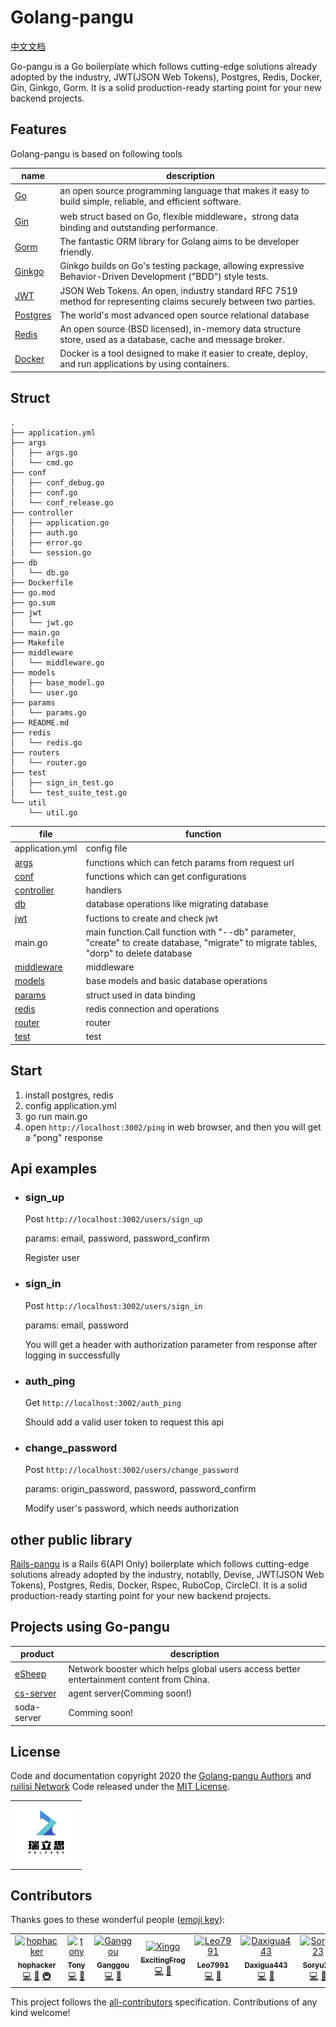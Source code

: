 # Golang-pangu
[中文文档](https://github.com/ruilisi/go-pangu/blob/master/READMECN.md)

Go-pangu is a Go boilerplate which follows cutting-edge solutions already adopted by the industry,  JWT(JSON Web Tokens), Postgres, Redis, Docker,  Gin, Ginkgo, Gorm. It is a solid production-ready starting point for your new backend projects.

## Features
Golang-pangu is based on following tools

|name|description|
|------|--------|
|[Go](https://github.com/golang/go)|an open source programming language that makes it easy to build simple, reliable, and efficient software.|
|[Gin](https://github.com/gin-gonic/gin)|web struct based on Go, flexible middleware，strong data binding and outstanding performance.|
|[Gorm](https://github.com/go-gorm/gorm)|The fantastic ORM library for Golang aims to be developer friendly.|
|[Ginkgo](https://github.com/onsi/ginkgo)|Ginkgo builds on Go's testing package, allowing expressive Behavior-Driven Development ("BDD") style tests.|
|[JWT](https://jwt.io/)|JSON Web Tokens. An open, industry standard RFC 7519 method for representing claims securely between two parties.|
|[Postgres](https://www.postgresql.org/)|The world's most advanced open source relational database|
|[Redis](https://redis.io/)|An open source (BSD licensed), in-memory data structure store, used as a database, cache and message broker.|
|[Docker](https://www.docker.com/)|Docker is a tool designed to make it easier to create, deploy, and run applications by using containers.|

## Struct
```
.
├── application.yml  
├── args
│   ├── args.go
│   └── cmd.go
├── conf  
│   ├── conf_debug.go
│   ├── conf.go
│   └── conf_release.go
├── controller
│   ├── application.go
│   ├── auth.go
│   ├── error.go
│   └── session.go
├── db  
│   └── db.go
├── Dockerfile
├── go.mod
├── go.sum
├── jwt  
│   └── jwt.go
├── main.go
├── Makefile  
├── middleware  
│   └── middleware.go
├── models  
│   ├── base_model.go
│   └── user.go
├── params  
│   └── params.go
├── README.md
├── redis
│   └── redis.go
├── routers  
│   └── router.go
├── test
│   ├── sign_in_test.go
│   └── test_suite_test.go
└── util
    └── util.go
```

|file|function|
|------|--------|
|application.yml|config file|
|[args](https://github.com/ruilisi/go-pangu/tree/master/args)|functions which can fetch params from request url|
|[conf](https://github.com/ruilisi/go-pangu/tree/master/conf)|functions which can get configurations|
|[controller](https://github.com/ruilisi/go-pangu/tree/master/controller)|handlers|
|[db](https://github.com/ruilisi/go-pangu/tree/master/db)|database operations like migrating database|
|[jwt](https://github.com/ruilisi/go-pangu/tree/master/jwt)|fuctions to create and check jwt|
|main.go|main function.Call function with "--db" parameter, "create" to create database, "migrate" to migrate tables, "dorp" to delete database|
|[middleware](https://github.com/ruilisi/go-pangu/tree/master/middleware)|middleware|
|[models](https://github.com/ruilisi/go-pangu/tree/master/models)|base models and basic database operations|
|[params](https://github.com/ruilisi/go-pangu/tree/master/params)|struct used in data binding|
|[redis](https://github.com/ruilisi/go-pangu/tree/master/redis)|redis connection and operations|
|[router](https://github.com/ruilisi/go-pangu/tree/master/routers)|router|
|[test](https://github.com/ruilisi/go-pangu/tree/master/test)|test|


## Start

1. install postgres, redis
2. config application.yml
3. go run main.go
4. open `http://localhost:3002/ping` in web browser, and then you will get a "pong" response

## Api examples

* ### sign_up

  Post `http://localhost:3002/users/sign_up`

  params: email, password, password_confirm

  Register user

* ### sign_in

  Post `http://localhost:3002/users/sign_in`

  params: email, password

  You will get a header with authorization parameter from response after logging in successfully

* ### auth_ping

  Get `http://localhost:3002/auth_ping`

  Should add a valid user token to request this api

* ### change_password

  Post `http://localhost:3002/users/change_password`

  params: origin_password, password, password_confirm

  Modify user's password, which needs authorization


## other public library
  [Rails-pangu](https://github.com/ruilisi/rails-pangu) is a Rails 6(API Only) boilerplate which follows cutting-edge solutions already adopted by the industry, notablly, Devise, JWT(JSON Web Tokens), Postgres, Redis, Docker, Rspec, RuboCop, CircleCI. It is a solid production-ready starting point for your new backend projects.

## Projects using Go-pangu
  |product|description|
  |----|-----|
  |[eSheep](https://esheep.io/)|Network booster which helps global users access better entertainment content from China.|
  |[cs-server](https://excitingfrog.gitbook.io/im-api/)|agent server(Comming soon!)|
  |soda-server|Comming soon!|

## License
Code and documentation copyright 2020 the [Golang-pangu Authors](https://github.com/ruilisi/go-pangu/graphs/contributors) and [ruilisi Network](https://ruilisi.co/) Code released under the [MIT License](https://github.com/ruilisi/go-pangu/blob/master/LICENSE).
<table frame=void>
<tr>
<td >
<img src="logo.png" width="100px;" alt="hophacker"/>
</td>
</tr>
</table>

## Contributors

Thanks goes to these wonderful people ([emoji key](https://allcontributors.org/docs/en/emoji-key)):

<!-- ALL-CONTRIBUTORS-LIST:START - Do not remove or modify this section -->
<!-- prettier-ignore -->

<table>
  <tr>
    <td align="center"><a href="https://github.com/hophacker"><img src="https://avatars2.githubusercontent.com/u/3121413?v=4" width="100px;" alt="hophacker"/><br /><sub><b>hophacker</b></sub></a><br /><a href="https://github.com/ruilisi/golang-pangu/commits?author=hophacker" title="Code">💻</a> <a href="https://github.com/ruilisi/golang-pangu/commits?author=hophacker" title="Documentation">📖</a> <a href="#infra-hophacker" title="Infrastructure (Hosting, Build-Tools, etc)">🚇</a></td>
    <td align="center"><a href="https://github.com/tony2100"><img src="https://avatars0.githubusercontent.com/u/37767017?v=4" width="100px;" alt="tony"/><br /><sub><b>Tony</b></sub></a><br /><a href="https://github.com/ruilisi/golang-pangu/commits?author=tony2100" title="Code">💻</a> <a href="https://github.com/ruilisi/golang-pangu/commits?author=tony2100" title="Documentation">📖</a></td>
        <td align="center"><a href="https://github.com/Ganggou"><img src="https://avatars1.githubusercontent.com/u/41427297?s=400&u=5cc6b0dfa214bc5671f849b3ee94acf597c2c6f4&v=4" width="100px;" alt="Ganggou"/><br /><sub><b>Ganggou</b></sub></a><br /><a href="https://github.com/ruilisi/golang-pangu/commits?author=Ganggou" title="Code">💻</a> <a href="https://github.com/ruilisi/golang-pangu/commits?author=Ganggou" title="Documentation">📖</a></td>
        <td align="center"><a href="https://github.com/ExcitingFrog"><img src="https://avatars2.githubusercontent.com/u/25655802?s=460&u=23017079e78e3c3bfa57a14bc369607b1b23c470&v=4" width="100px;" alt="Xingo"/><br /><sub><b>ExcitingFrog</b></sub></a><br /><a href="https://github.com/ruilisi/golang-pangu/commits?author=ExcitingFrog" title="Code">💻</a> <a href="https://github.com/ruilisi/golang-pangu/commits?author=ExcitingFrog" title="Documentation">📖</a></td>
        <td align="center"><a href="https://github.com/Leo7991"><img src="https://avatars1.githubusercontent.com/u/67139714?s=460&u=278212a0d4d8ca824219adcd932dc85d2fd5ae24&v=4" width="100px;" alt="Leo7991"/><br /><sub><b>Leo7991</b></sub></a><br /><a href="https://github.com/ruilisi/golang-pangu/commits?author=Leo7991" title="Code">💻</a> <a href="https://github.com/ruilisi/golang-pangu/commits?author=Leo7991" title="Documentation">📖</a></td>
        <td align="center"><a href="https://github.com/Daxigua443"><img src="https://avatars1.githubusercontent.com/u/62984061?s=460&u=375eab6d59b2087058c1a30210f8646281971ff7&v=4" width="100px;" alt="Daxigua443"/><br /><sub><b>Daxigua443</b></sub></a><br /><a href="https://github.com/ruilisi/golang-pangu/commits?author=Daxigua443" title="Code">💻</a> <a href="https://github.com/ruilisi/golang-pangu/commits?author=Daxigua443" title="Documentation">📖</a></td>
          <td align="center"><a href="https://github.com/Soryu23"><img src="https://avatars0.githubusercontent.com/u/67567977?s=460&u=fea632ad315bcdcfeff4de7ac5e2482b249929ac&v=4" width="100px;" alt="Soryu23"/><br /><sub><b>Soryu23</b></sub></a><br /><a href="https://github.com/ruilisi/golang-pangu/commits?author=Soryu23" title="Code">💻</a> <a href="https://github.com/ruilisi/golang-pangu/commits?author=Soryu23" title="Documentation">📖</a></td>

  </tr>
</table>

<!-- ALL-CONTRIBUTORS-LIST:END -->

This project follows the [all-contributors](https://github.com/all-contributors/all-contributors) specification. Contributions of any kind welcome!

